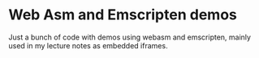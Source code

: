 # Web Asm and Emscripten demos

Just a bunch of code with demos using webasm and emscripten, mainly used in my lecture notes as embedded iframes.